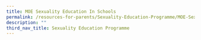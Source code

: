 ```yaml
---
title: MOE Sexuality Education In Schools
permalink: /resources-for-parents/Sexuality-Education-Programme/MOE-Sexuality-Education-In-Schools/permalink
description: ""
third_nav_title: Sexuality Education Programme
---
```

